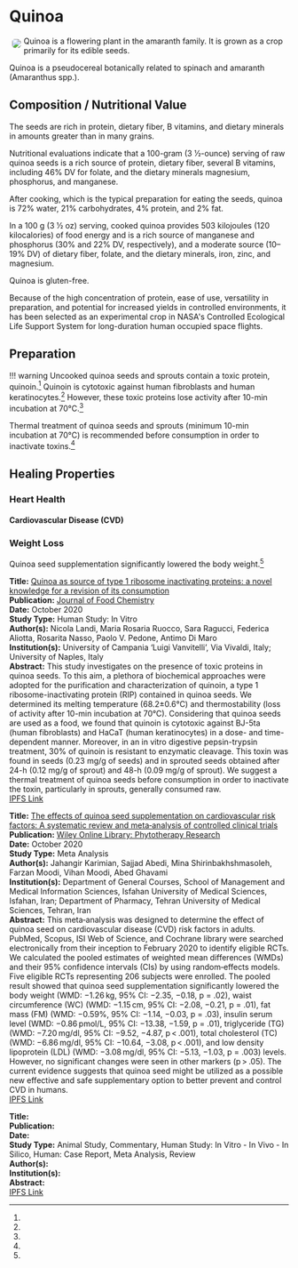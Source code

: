 # Quinoa

<img src="https://res.cloudinary.com/alchemist-cookbook/image/upload/w_200,f_auto/healing-items/Quinoa.jpg" style="border-radius: 5px; float:left; margin: 5px;">Quinoa is a flowering plant in the amaranth family. It is grown as a crop primarily for its edible seeds.

Quinoa is a pseudocereal botanically related to spinach and amaranth (Amaranthus spp.).

## Composition / Nutritional Value

The seeds are rich in protein, dietary fiber, B vitamins, and dietary minerals in amounts greater than in many grains.

Nutritional evaluations indicate that a 100-gram (3 1⁄2-ounce) serving of raw quinoa seeds is a rich source of protein, dietary fiber, several B vitamins, including 46% DV for folate, and the dietary minerals magnesium, phosphorus, and manganese.

After cooking, which is the typical preparation for eating the seeds, quinoa is 72% water, 21% carbohydrates, 4% protein, and 2% fat.

In a 100 g (3 1⁄2 oz) serving, cooked quinoa provides 503 kilojoules (120 kilocalories) of food energy and is a rich source of manganese and phosphorus (30% and 22% DV, respectively), and a moderate source (10–19% DV) of dietary fiber, folate, and the dietary minerals, iron, zinc, and magnesium.

Quinoa is gluten-free.

Because of the high concentration of protein, ease of use, versatility in preparation, and potential for increased yields in controlled environments, it has been selected as an experimental crop in NASA's Controlled Ecological Life Support System for long-duration human occupied space flights.

## Preparation

!!! warning
    Uncooked quinoa seeds and sprouts contain a toxic protein, quinoin.[^1]  Quinoin is cytotoxic against human fibroblasts and human keratinocytes.[^1] However, these toxic proteins lose activity after 10-min incubation at 70°C.[^1]

Thermal treatment of quinoa seeds and sprouts (minimum 10-min incubation at 70°C) is recommended before consumption in order to inactivate toxins.[^1]

## Healing Properties

### Heart Health 

#### Cardiovascular Disease (CVD)

### Weight Loss

Quinoa seed supplementation significantly lowered the body weight.[^2]

[^1]: 
**Title:** [Quinoa as source of type 1 ribosome inactivating proteins: a novel knowledge for a revision of its consumption](https://doi.org/10.1016/j.foodchem.2020.128337)<br>
**Publication:** [Journal of Food Chemistry](https://www.sciencedirect.com/science/journal/03088146)<br>
**Date:** October 2020<br>
**Study Type:** Human Study: In Vitro<br>
**Author(s):** Nicola Landi, Maria Rosaria Ruocco, Sara Ragucci, Federica Aliotta, Rosarita Nasso, Paolo V. Pedone, Antimo Di Maro<br>
**Institution(s):** University of Campania ‘Luigi Vanvitelli’, Via Vivaldi, Italy; University of Naples, Italy<br>
**Abstract:** This study investigates on the presence of toxic proteins in quinoa seeds. To this aim, a plethora of biochemical approaches were adopted for the purification and characterization of quinoin, a type 1 ribosome-inactivating protein (RIP) contained in quinoa seeds. We determined its melting temperature (68.2±0.6°C) and thermostability (loss of activity after 10-min incubation at 70°C). Considering that quinoa seeds are used as a food, we found that quinoin is cytotoxic against BJ-5ta (human fibroblasts) and HaCaT (human keratinocytes) in a dose- and time-dependent manner. Moreover, in an in vitro digestive pepsin-trypsin treatment, 30% of quinoin is resistant to enzymatic cleavage. This toxin was found in seeds (0.23 mg/g of seeds) and in sprouted seeds obtained after 24-h (0.12 mg/g of sprout) and 48-h (0.09 mg/g of sprout). We suggest a thermal treatment of quinoa seeds before consumption in order to inactivate the toxin, particularly in sprouts, generally consumed raw.<br>
[IPFS Link](https://ipfs.io/ipfs/QmQQPTFRUehkhaYGBWNW333nUkduDnan15Hhi3gTtuzDKS)

[^2]: 
**Title:** [The effects of quinoa seed supplementation on cardiovascular risk factors: A systematic review and meta‐analysis of controlled clinical trials](https://doi.org/10.1002/ptr.6901)<br>
**Publication:** [Wiley Online Library: Phytotherapy Research](https://onlinelibrary.wiley.com/journal/10991573)<br>
**Date:** October 2020<br>
**Study Type:** Meta Analysis<br>
**Author(s):** Jahangir Karimian, Sajjad Abedi, Mina Shirinbakhshmasoleh, Farzan Moodi, Vihan Moodi, Abed Ghavami<br>
**Institution(s):** Department of General Courses, School of Management and Medical Information Sciences, Isfahan University of Medical Sciences, Isfahan, Iran; Department of Pharmacy, Tehran University of Medical Sciences, Tehran, Iran<br>
**Abstract:** This meta‐analysis was designed to determine the effect of quinoa seed on cardiovascular disease (CVD) risk factors in adults. PubMed, Scopus, ISI Web of Science, and Cochrane library were searched electronically from their inception to February 2020 to identify eligible RCTs. We calculated the pooled estimates of weighted mean differences (WMDs) and their 95% confidence intervals (CIs) by using random‐effects models. Five eligible RCTs representing 206 subjects were enrolled. The pooled result showed that quinoa seed supplementation significantly lowered the body weight (WMD: −1.26 kg, 95% CI: −2.35, −0.18, p = .02), waist circumference (WC) (WMD: −1.15 cm, 95% CI: −2.08, −0.21, p = .01), fat mass (FM) (WMD: −0.59%, 95% CI: −1.14, −0.03, p = .03), insulin serum level (WMD: −0.86 pmol/L, 95% CI: −13.38, −1.59, p = .01), triglyceride (TG) (WMD: −7.20 mg/dl, 95% CI: −9.52, −4.87, p < .001), total cholesterol (TC) (WMD: −6.86 mg/dl, 95% CI: −10.64, −3.08, p < .001), and low density lipoprotein (LDL) (WMD: −3.08 mg/dl, 95% CI: −5.13, −1.03, p = .003) levels. However, no significant changes were seen in other markers (p > .05). The current evidence suggests that quinoa seed might be utilized as a possible new effective and safe supplementary option to better prevent and control CVD in humans.<br>
[IPFS Link](https://ipfs.io/ipfs/QmWbZJEZmKdcrCm1oJD7zMSHELVrzXuCNBxENHaR6JRh1K)

[^3]: 
**Title:** [ ]( )<br>
**Publication:** [ ]( )<br>
**Date:** <br>
**Study Type:** Animal Study, Commentary, Human Study: In Vitro - In Vivo - In Silico, Human: Case Report, Meta Analysis, Review<br>
**Author(s):** <br>
**Institution(s):** <br>
**Abstract:** <br>
[IPFS Link](https://ipfs.io/ipfs/)

<!-- [^1]: 
**Title:** [ ]( )<br>
**Publication:** [ ]( )<br>
**Date:** <br>
**Study Type:** Animal Study, Commentary, Human Study: In Vitro - In Vivo - In Silico, Human: Case Report, Meta Analysis, Review<br>
**Author(s):** <br>
**Institution(s):** <br>
**Abstract:** <br>
[IPFS Link](https://ipfs.io/ipfs/) -->


<!-- <img src="https://res.cloudinary.com/alchemist-cookbook/image/upload/w_200,f_auto/healing-items/acemannan.jpg" style="border-radius: 5px; border-width: 1px; border-color: #c9c9c9; border-style: solid;   display: block; margin-left: auto; margin-right: auto;"> -->